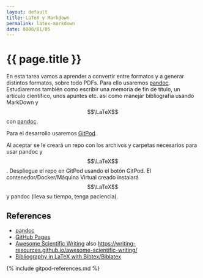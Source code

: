 ```yaml
---
layout: default
title: LaTeX y Markdown
permalink: latex-markdown
date: 0000/01/05
---
```


# {{ page.title }}

En esta tarea vamos a aprender a convertir entre formatos y a generar distintos formatos, sobre todo PDFs. Para ello usaremos [pandoc](https://pandoc.org/). Estudiaremos también como escribir una memoria de fin de título, un artículo científico, unos apuntes etc. así como manejar bibliografía usando MarkDown y  $$\LaTeX$$ con [pandoc](https://pandoc.org/).

Para el desarrollo usaremos [GitPod](https://www.gitpod.io/docs/getting-started).

Al aceptar se le creará un repo con los archivos y carpetas necesarios para usar pandoc y $$\LaTeX$$. Despliegue el repo en GitPod usando el botón GitPod. El contenedor/Docker/Máquina Virtual creado instalará $$\LaTeX$$ y pandoc (lleva su tiempo, tenga paciencia).

## References

* [pandoc](https://pandoc.org/)
* [GitHub Pages](https://pages.github.com/)
* [Awesome Scientific Writing](https://github.com/writing-resources/awesome-scientific-writing) also <https://writing-resources.github.io/awesome-scientific-writing/>
* [Bibliography in LaTeX with Bibtex/Biblatex](https://latex-tutorial.com/tutorials/bibtex/)

{% include gitpod-references.md %}

